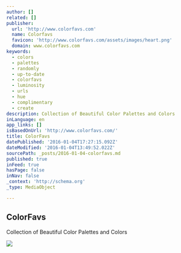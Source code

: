 ```yaml
---
author: []
related: []
publisher:
  url: 'http://www.colorfavs.com'
  name: Colorfavs
  favicon: 'http://www.colorfavs.com/assets/images/heart.png'
  domain: www.colorfavs.com
keywords:
  - colors
  - palettes
  - randomly
  - up-to-date
  - colorfavs
  - luminosity
  - urls
  - hue
  - complimentary
  - create
description: Collection of Beautiful Color Palettes and Colors
inLanguage: en
app_links: []
isBasedOnUrl: 'http://www.colorfavs.com/'
title: ColorFavs
datePublished: '2016-01-04T17:27:15.092Z'
dateModified: '2016-01-04T13:49:52.022Z'
sourcePath: _posts/2016-01-04-colorfavs.md
published: true
inFeed: true
hasPage: false
inNav: false
_context: 'http://schema.org'
_type: MediaObject

---
```

<article style=""><h1>ColorFavs</h1><p>Collection of Beautiful Color Palettes and Colors</p><img src="http://www.colorfavs.com/assets/images/og.png" /></article>